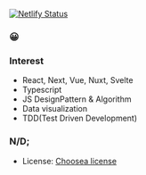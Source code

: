[![Netlify Status](https://api.netlify.com/api/v1/badges/6b118fc8-cc62-4648-b978-f149b36949d1/deploy-status)](https://app.netlify.com/sites/keen-douhua-6bb9fe/deploys)

### :grinning:
### Interest
  * React, Next, Vue, Nuxt, Svelte
  * Typescript
  * JS DesignPattern & Algorithm
  * Data visualization
  * TDD(Test Driven Development)

### N/D;
  * License: [Choosea license](https://choosealicense.com/)

